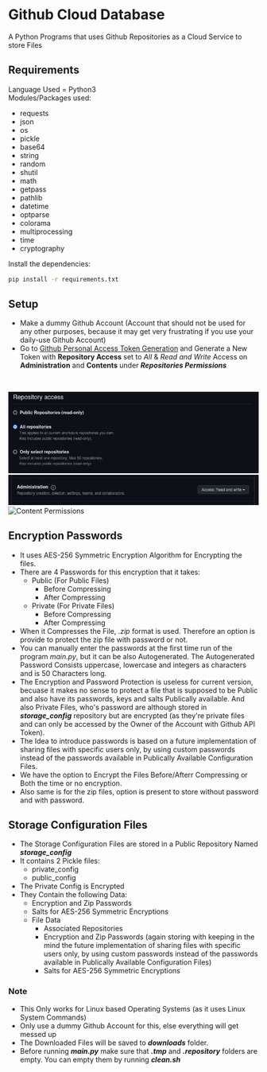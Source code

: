 # Github Cloud Database
A Python Programs that uses Github Repositories as a Cloud Service to store Files
## Requirements
Language Used = Python3<br />
Modules/Packages used:
* requests
* json
* os
* pickle
* base64
* string
* random
* shutil
* math
* getpass
* pathlib
* datetime
* optparse
* colorama
* multiprocessing
* time
* cryptography
<!-- -->
Install the dependencies:
```bash
pip install -r requirements.txt
```
## Setup
* Make a dummy Github Account (Account that should not be used for any other purposes, because it may get very frustrating if you use your daily-use Github Account)
* Go to [Github Personal Access Token Generation](https://github.com/settings/personal-access-tokens/new) and Generate a New Token with **Repository Access** set to *All* & *Read and Write* Access on **Administration** and **Contents** under ***Repositories Permissions***
<!-- --><br />
![Repository Access](/assets/images/all_repositories.png)<br />
![Administration Permissions](/assets/images/administrator_read_write.png)<br />
![Content Permissions](/assets/images/content_read_write.png.png)<br />
## Encryption Passwords
* It uses AES-256 Symmetric Encryption Algorithm for Encrypting the files.
* There are 4 Passwords for this encryption that it takes:
    * Public (For Public Files)
        * Before Compressing
        * After Compressing
    * Private (For Private Files)
        * Before Compressing
        * After Compressing
* When it Compresses the File, *.zip* format is used. Therefore an option is provide to protect the zip file with password or not.
* You can manually enter the passwords at the first time run of the program *main.py*, but it can be also Autogenerated. The Autogenerated Password Consists uppercase, lowercase and integers as characters and is 50 Characters long.
* The Encryption and Password Protection is useless for current version, becuase it makes no sense to protect a file that is supposed to be Public and also have its passwords, keys and salts Publically available. And also Private Files, who's password are although stored in ***storage_config*** repository but are encrypted (as they're private files and can only be accessed by the Owner of the Account with Github API Token).
* The Idea to introduce passwords is based on a future implementation of sharing files with specific users only, by using custom passwords instead of the passwords available in Publically Available Configuration Files.
* We have the option to Encrypt the Files Before/Afterr Compressing or Both the time or no encryption.
* Also same is for the zip files, option is present to store without password and with password.
## Storage Configuration Files
* The Storage Configuration Files are stored in a Public Repository Named ***storage_config***<br />
* It contains 2 Pickle files:
    * private_config
    * public_config
* The Private Config is Encrypted
* They Contain the following Data:
    * Encryption and Zip Passwords
    * Salts for AES-256 Symmetric Encryptions
    * File Data
        * Associated Repositories
        * Encryption and Zip Passwords (again storing with keeping in the mind the future implementation of sharing files with specific users only, by using custom passwords instead of the passwords available in Publically Available Configuration Files)
        * Salts for AES-256 Symmetric Encryptions
### Note
* This Only works for Linux based Operating Systems (as it uses Linux System Commands)
* Only use a dummy Github Account for this, else everything will get messed up
* The Downloaded Files will be saved to ***downloads*** folder.
* Before running ***main.py*** make sure that ***.tmp*** and ***.repository*** folders are empty. You can empty them by running ***clean.sh***